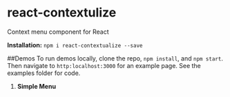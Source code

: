# react-contextulize
Context menu component for React

**Installation:**
`npm i react-contextualize --save`

##Demos
To run demos locally, clone the repo, `npm install`, and `npm start`. 
Then navigate to `http:localhost:3000` for an example page.
See the examples folder for code.
1. **Simple Menu**
